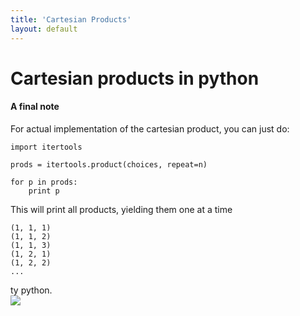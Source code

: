 ```yaml
---
title: 'Cartesian Products'
layout: default
---
```


# Cartesian products in python

#### A final note

For actual implementation of the cartesian product, you can just do:

    import itertools

    prods = itertools.product(choices, repeat=n)

    for p in prods:
        print p


This will print all products, yielding them one at a time

    (1, 1, 1)
    (1, 1, 2)
    (1, 1, 3)
    (1, 2, 1)
    (1, 2, 2)
    ...

ty python.  
![](http://imgs.xkcd.com/comics/python.png)
